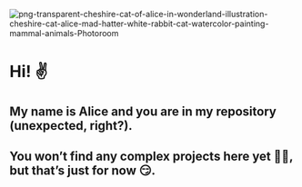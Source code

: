 ![png-transparent-cheshire-cat-of-alice-in-wonderland-illustration-cheshire-cat-alice-mad-hatter-white-rabbit-cat-watercolor-painting-mammal-animals-Photoroom](https://github.com/user-attachments/assets/7a26af3e-d082-4d53-85e5-6eabccbbd8f5)

# Hi! ✌ 
## My name is Alice and you are in my repository (unexpected, right?).
## You won’t find any complex projects here yet 🤷‍♀️, but that’s just for now 😏.

<!--
**NeMaliavka/NeMaliavka** is a ✨ _special_ ✨ repository because its `README.md` (this file) appears on your GitHub profile.


